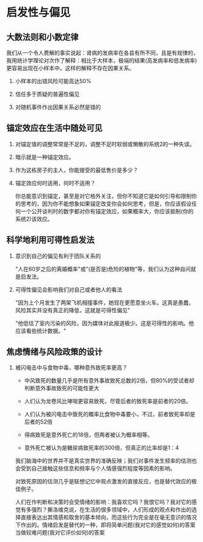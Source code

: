 # 启发性与偏见
## 大数法则和小数定律
我们从一个令人费解的事实说起：肾病的发病率在各县有所不同，且是有规律的，我用统计学理论对次作了解释：相比于大样本，极端的结果(高发病率和低发病率)更容易出现在小样本中。这样的解释不存在因果关系。

1. 小样本的出错风险可能高达50%

2. 信任多于质疑的普遍性偏见

3. 对随机事件作出因果关系必然是错的

## 锚定效应在生活中随处可见

1. 对锚定值的调整常常是不足的，调整不足时软弱或懒散的系统2的一种失误。

2. 暗示就是一种锚定效应。

3. 作为这栋房子的主人，你能接受的最低售价是多少？

4. 锚定效应何时适用，何时不适用？

    你总能意识到锚定，甚至是对它格外关注，但你不知道它是如何引导和限制你的思考的，因为你不能想象如果锚定改变你会如何思考，但是，你应该假设任何一个公开谈判时的数字都对你有锚定效应，如果概率大，你应该抵制(你的系统2)该效应。

## 科学地利用可得性启发法

1. 意识到自己的偏见有利于团队关系的

    "人在60岁之后的离婚概率"或"(是否是)危险的植物"等，我们认为这种自问就是启发法。

    

2. 可得性偏见会影响我们对自己或者他人的看法

    "因为上个月发生了两架飞机相撞事件，她现在更愿意坐火车。这真是愚蠢，风险其实并没有真正的降低，这就是可得性偏见"

    "他低估了室内污染的风险，因为媒体对此报道极少。这是可得性的影响。他应该看些统计数据。"

## 焦虑情绪与风险政策的设计

1. 被闪电击中与食物中毒，哪种意外致死率更高？

    * 中风致死的数量几乎是所有意外事故致死总数的2倍，但80%的受试者却判断意外事故致死的可能性更大

    * 人们认为龙卷风比哮喘更容易致死，尽管后者的致死率是前者的20倍。
    * 人们认为被闪电击中致死的概率比食物中毒要小，不过，前者致死率却是后者的52倍
    * 得病致死是意外死亡的18倍，但两者被认为概率相等。
    * 意外死亡被认为是糖尿病致死率的300倍，但真正的比率却是1：4

    我们脑海中的世界并不是真实世界的准确反映；我们对事件发生频率的估测也会受到自己接触这些信息和频率与个人情感强烈程度等因素的影响。

    对致死原因的估测几乎是联想记忆中观点激发的直接反应，也是替代效应的极佳例子。

    人们在作判断和决策时会受情绪的影响：我喜欢它吗？我恨它吗？我对它的感觉有多强烈？撕洛维克说，在生活的很多领域中，人们形成的观点和作出的选择直接表达出其情感和取舍的基本倾向，而这些行为完全是在毫无意识的情况下作出的。情绪启发是替代的一种，即将简单问题(我对它的感觉如何)的答案当做较难问题(我对它评价如何)的答案
